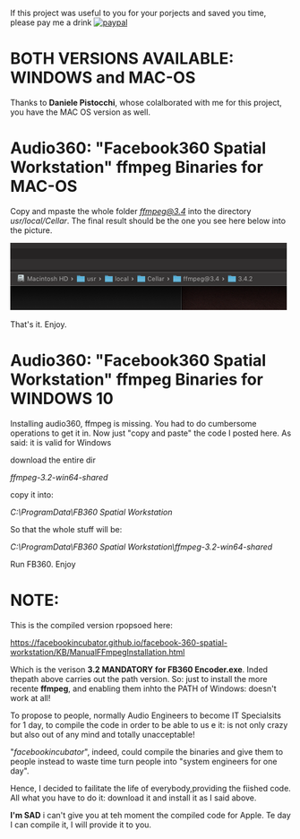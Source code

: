 If this project was useful to you for your porjects and saved you time, please pay me a drink
[![paypal](https://www.paypalobjects.com/en_US/i/btn/btn_donateCC_LG.gif)](https://www.paypal.com/donate?hosted_button_id=LZ6LLD2B7PGG2)


# BOTH VERSIONS AVAILABLE: WINDOWS and MAC-OS
Thanks to **Daniele Pistocchi**, whose colalborated with me for this project, you have the MAC OS version as well.


# Audio360: "Facebook360 Spatial Workstation" ffmpeg Binaries for MAC-OS
Copy and mpaste the whole folder *ffmpeg@3.4* into the directory *usr/local/Cellar*. The final result should be the one you see here below into the picture.

![](MacOS-folder.png)

That's it. Enjoy.


# Audio360: "Facebook360 Spatial Workstation" ffmpeg Binaries for WINDOWS 10
Installing audio360, ffmpeg is missing. You had to do cumbersome operations to get it in. Now just "copy  and paste" the code I posted here. As said: it is valid for Windows

download the entire dir

*ffmpeg-3.2-win64-shared*

copy it into:

*C:\ProgramData\FB360 Spatial Workstation*

So that the whole stuff will be:

*C:\ProgramData\FB360 Spatial Workstation\ffmpeg-3.2-win64-shared*

Run FB360. Enjoy


# NOTE:

This is the compiled version rpopsoed here:

https://facebookincubator.github.io/facebook-360-spatial-workstation/KB/ManualFFmpegInstallation.html

Which is the verison **3.2 MANDATORY for FB360 Encoder.exe**. Inded thepath above carries out the path version.
So: just to install the more recente **ffmpeg**, and enabling them inhto the PATH of Windows: doesn't work at all!

To propose to people, normally Audio Engineers to become IT Specialsits for 1 day, to compile the code in order to be able to us e it: is not only crazy but also out of any mind and totally unacceptable!

"*facebookincubator*", indeed, could compile the binaries and give them to people instead to waste time turn people into "system engineers for one day".

Hence, I decided to failitate the life of everybody,providing the fiished code.
All what you have to do it: download it and install it as I said above.


**I'm SAD** i can't give you at teh moment the compiled code for Apple. Te day  I can compile it, I will provide it to you.



